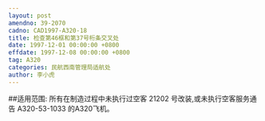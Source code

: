 ```yaml
---
layout: post
amendno: 39-2070
cadno: CAD1997-A320-18
title: 检查第46框和第37号桁条交叉处
date: 1997-12-01 00:00:00 +0800
effdate: 1997-12-08 00:00:00 +0800
tag: A320
categories: 民航西南管理局适航处
author: 李小虎
---
```


##适用范围:
所有在制造过程中未执行过空客 21202 号改装,或未执行空客服务通告 A320-53-1033 的A320飞机。

